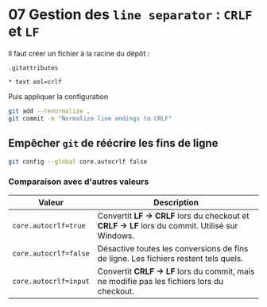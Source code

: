 # 07 Gestion des `line separator` : `CRLF` et `LF`

Il faut créer un fichier à la racine du dépôt : 

`.gitattributes`

```
* text eol=crlf
```

Puis appliquer la configuration

```bash
git add --renormalize .
git commit -m "Normalize line endings to CRLF"
```



## Empêcher `git` de réécrire les fins de ligne

```bash
git config --global core.autocrlf false
```

### Comparaison avec d'autres valeurs

| **Valeur**            | **Description**                                              |
| --------------------- | ------------------------------------------------------------ |
| `core.autocrlf=true`  | Convertit **LF → CRLF** lors du checkout et **CRLF → LF** lors du commit. Utilisé sur Windows. |
| `core.autocrlf=false` | Désactive toutes les conversions de fins de ligne. Les fichiers restent tels quels. |
| `core.autocrlf=input` | Convertit **CRLF → LF** lors du commit, mais ne modifie pas les fichiers lors du checkout. |
